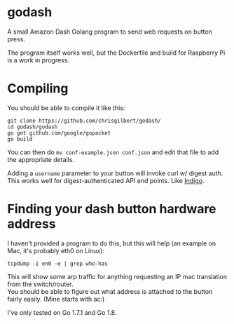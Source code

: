 # godash
A small Amazon Dash Golang program to send web requests on button press.


The program itself works well, but the Dockerfile and build for Raspberry Pi is a work in progress.

# Compiling

You should be able to compile it like this:

```
git clone https://github.com/chrisgilbert/godash/
cd godash/godash
go get github.com/google/gopacket
go build
```

You can then do `mv conf-example.json conf.json` and edit that file to add the appropriate details.

Adding a `username` parameter to your button will invoke curl w/ digest auth. This works well
for digest-authenticated API end points. Like [Indigo](https://www.indigodomo.com).

# Finding your dash button hardware address

I haven't provided a program to do this, but this will help (an example on Mac, it's probably eth0 on Linux):
```
tcpdump -i en0 -e | grep who-has
```
This will show some arp traffic for anything requesting an IP mac translation from the switch/router.  
You should be able to figure out what address is attached to the button fairly easily. (Mine starts with ac:)

I've only tested on Go 1.7.1 and Go 1.8.
